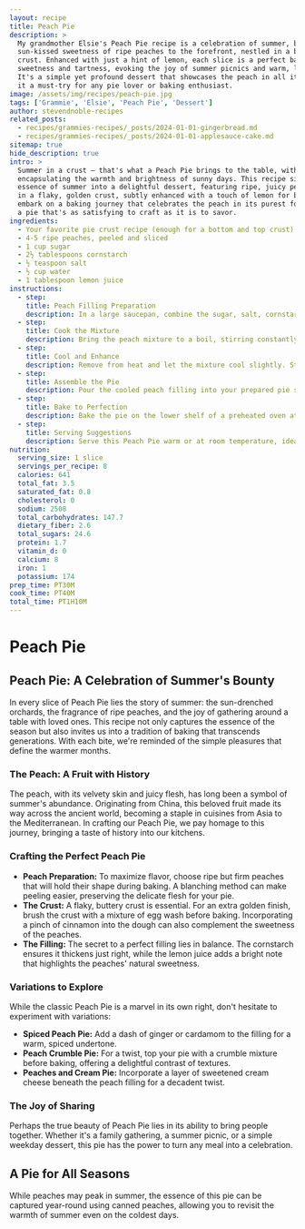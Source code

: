 ```yaml
---
layout: recipe
title: Peach Pie
description: >
  My grandmother Elsie's Peach Pie recipe is a celebration of summer, bringing the
  sun-kissed sweetness of ripe peaches to the forefront, nestled in a beautifully flaky
  crust. Enhanced with just a hint of lemon, each slice is a perfect balance of
  sweetness and tartness, evoking the joy of summer picnics and warm, lazy afternoons.
  It's a simple yet profound dessert that showcases the peach in all its glory, making
  it a must-try for any pie lover or baking enthusiast.
image: /assets/img/recipes/peach-pie.jpg
tags: ['Grammie', 'Elsie', 'Peach Pie', 'Dessert']
author: stevendnoble-recipes
related_posts:
  - recipes/grammies-recipes/_posts/2024-01-01-gingerbread.md
  - recipes/grammies-recipes/_posts/2024-01-01-applesauce-cake.md
sitemap: true
hide_description: true
intro: >
  Summer in a crust – that's what a Peach Pie brings to the table, with each bite
  encapsulating the warmth and brightness of sunny days. This recipe simplifies the
  essence of summer into a delightful dessert, featuring ripe, juicy peaches enveloped
  in a flaky, golden crust, subtly enhanced with a touch of lemon for balance. Let's
  embark on a baking journey that celebrates the peach in its purest form, making for
  a pie that's as satisfying to craft as it is to savor.
ingredients:
  - Your favorite pie crust recipe (enough for a bottom and top crust)
  - 4-5 ripe peaches, peeled and sliced
  - 1 cup sugar
  - 2½ tablespoons cornstarch
  - ½ teaspoon salt
  - ½ cup water
  - 1 tablespoon lemon juice
instructions:
  - step:
    title: Peach Filling Preparation
    description: In a large saucepan, combine the sugar, salt, cornstarch, and water. Add the sliced peaches to the mixture, ensuring they're well-coated.
  - step:
    title: Cook the Mixture
    description: Bring the peach mixture to a boil, stirring constantly, and let it boil for 1 minute. This process thickens the filling and concentrates the flavors.
  - step:
    title: Cool and Enhance
    description: Remove from heat and let the mixture cool slightly. Stir in the lemon juice for a hint of brightness.
  - step:
    title: Assemble the Pie
    description: Pour the cooled peach filling into your prepared pie shell. Cover with the top crust, sealing the edges and cutting slits for steam to escape.
  - step:
    title: Bake to Perfection
    description: Bake the pie on the lower shelf of a preheated oven at 425°F for about 30 minutes, or until the crust is golden brown and the filling is bubbly.
  - step:
    title: Serving Suggestions
    description: Serve this Peach Pie warm or at room temperature, ideally with a scoop of vanilla ice cream on the side for a classic pairing that never fails to delight.
nutrition:
  serving_size: 1 slice
  servings_per_recipe: 8
  calories: 641
  total_fat: 3.5
  saturated_fat: 0.8
  cholesterol: 0
  sodium: 2508
  total_carbohydrates: 147.7
  dietary_fiber: 2.6
  total_sugars: 24.6
  protein: 1.7
  vitamin_d: 0
  calcium: 8
  iron: 1
  potassium: 174
prep_time: PT30M
cook_time: PT40M
total_time: PT1H10M
---
```


# Peach Pie

## Peach Pie: A Celebration of Summer's Bounty

In every slice of Peach Pie lies the story of summer: the sun-drenched orchards, the fragrance of ripe peaches, and the joy of gathering around a table with loved ones. This recipe not only captures the essence of the season but also invites us into a tradition of baking that transcends generations. With each bite, we're reminded of the simple pleasures that define the warmer months.

### The Peach: A Fruit with History

The peach, with its velvety skin and juicy flesh, has long been a symbol of summer's abundance. Originating from China, this beloved fruit made its way across the ancient world, becoming a staple in cuisines from Asia to the Mediterranean. In crafting our Peach Pie, we pay homage to this journey, bringing a taste of history into our kitchens.

### Crafting the Perfect Peach Pie

* **Peach Preparation:** To maximize flavor, choose ripe but firm peaches that will hold their shape during baking. A blanching method can make peeling easier, preserving the delicate flesh for your pie.
* **The Crust:** A flaky, buttery crust is essential. For an extra golden finish, brush the crust with a mixture of egg wash before baking. Incorporating a pinch of cinnamon into the dough can also complement the sweetness of the peaches.
* **The Filling:** The secret to a perfect filling lies in balance. The cornstarch ensures it thickens just right, while the lemon juice adds a bright note that highlights the peaches' natural sweetness.

### Variations to Explore

While the classic Peach Pie is a marvel in its own right, don't hesitate to experiment with variations:

* **Spiced Peach Pie:** Add a dash of ginger or cardamom to the filling for a warm, spiced undertone.
* **Peach Crumble Pie:** For a twist, top your pie with a crumble mixture before baking, offering a delightful contrast of textures.
* **Peaches and Cream Pie:** Incorporate a layer of sweetened cream cheese beneath the peach filling for a decadent twist.

### The Joy of Sharing

Perhaps the true beauty of Peach Pie lies in its ability to bring people together. Whether it's a family gathering, a summer picnic, or a simple weekday dessert, this pie has the power to turn any meal into a celebration.

## A Pie for All Seasons

While peaches may peak in summer, the essence of this pie can be captured year-round using canned peaches, allowing you to revisit the warmth of summer even on the coldest days.
